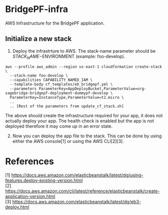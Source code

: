 # BridgePF-infra
AWS Infrastructure for the BridgePF application.


## Initialize a new stack
1. Deploy the infrastrture to AWS.  The stack-name parameter should be $STACK_NAME-$ENVIRONMENT (example: foo-develop).

```
aws --profile aws_admin --region us-east-1 cloudformation create-stack \
  --stack-name foo-develop \
  --capabilities CAPABILITY_NAMED_IAM \
  --template-body cf_templates/eb_bridgepf.yml \
  --parameters ParameterKey=AppDeployBucket,ParameterValue=org-sagebridge-bridgepf-deployment-dummypf-develop \
  ParameterKey=InstanceType,ParameterValue=t2.micro \
  ..
  .. [Rest of the parameters from update_cf_stack.sh]

```

The above should create the infrastructure required for your app, it does not actually deploy your app.
The health check is enabled but the app is not deployed therefore it may come up in an error state.

2. Now you can deploy the app file to the stack.  This can be done by using either the AWS console[1] or using the AWS CLI[2][3].


# References
[1] https://docs.aws.amazon.com/elasticbeanstalk/latest/dg/using-features.deploy-existing-version.html  
[2] https://docs.aws.amazon.com/cli/latest/reference/elasticbeanstalk/create-application-version.html  
[3] https://docs.aws.amazon.com/elasticbeanstalk/latest/dg/eb3-deploy.html  

